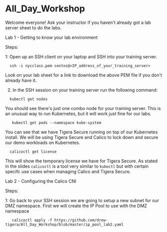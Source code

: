 # All_Day_Workshop

Welcome everyone! Ask your instructor if you haven't already got a lab server sheet to do the labs.

Lab 1 - Getting to know your lab environment

Steps:

1: Open up an SSH client on your laptop and SSH into your training server.
  ```
    ssh -i nycclass.pem centos@<IP_address_of_your_training_server>
  ```
   Look on your lab sheet for a link to download the above PEM file if you don't already have it.
   
2. In the SSH session on your training server run the following command:
```
  kubectl get nodes
```
   You should see there's just one combo node for your training server. This is an unusual way to run Kubernetes, but it will work just fine for our labs.
```
   kubectl get pods --namespace kube-system
```
   You can see that we have Tigera Secure running on top of our Kubernetes install. We will be using Tigera Secure and Calico to lock down and secure our demo workloads on Kubernetes.
```
  calicoctl get license
```
   This will show the temporary license we have for Tigera Secure. As stated in the slides ```calicoctl``` is a tool very similar to ```kubectl``` but with certain specifc use cases when managing Calico and Tigera Secure. 

Lab 2 - Configuring the Calico CNI

Steps:

1: Go back to your SSH session we are going to setup a new subnet for our DMZ namespace. First we will create the IP Pool to use with the DMZ namespace

```
   calicoctl apply -f https://github.com/drew-tigera/All_Day_Workshop/blob/master/ip_pool_lab2.yaml
```

   
 


